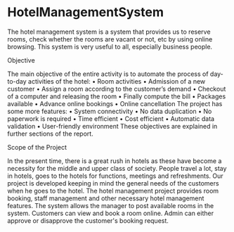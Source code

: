 # HotelManagementSystem
The hotel management system is a system that provides us to reserve rooms, check  whether the rooms are vacant or not, etc by using online browsing. This system is very useful  to all, especially business people.

Objective

The main objective of the entire activity is to automate the process of day-to-day activities of 
the hotel:
• Room activities
• Admission of a new customer
• Assign a room according to the customer’s demand
• Checkout of a computer and releasing the room
• Finally compute the bill
• Packages available
• Advance online bookings
• Online cancellation
The project has some more features:
• System connectivity
• No data duplication
• No paperwork is required
• Time efficient
• Cost efficient
• Automatic data validation
• User-friendly environment
These objectives are explained in further sections of the report.

Scope of the Project

In the present time, there is a great rush in hotels as these have become a necessity for the 
middle and upper class of society. People travel a lot, stay in hotels, goes to the hotels for 
functions, meetings and refreshments. Our project is developed keeping in mind the general 
needs of the customers when he goes to the hotel. The hotel management project provides 
room booking, staff management and other necessary hotel management features. The system 
allows the manager to post available rooms in the system. Customers can view and book a 
room online. Admin can either approve or disapprove the customer's booking request.
